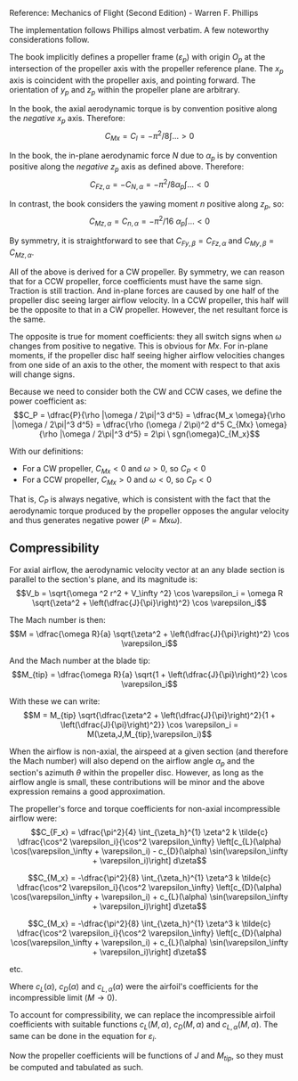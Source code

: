 Reference:
Mechanics of Flight (Second Edition) - Warren F. Phillips

The implementation follows Phillips almost verbatim. A few noteworthy considerations follow.

The book implicitly defines a propeller frame ($\varepsilon_p$) with origin $O_p$ at the intersection of the propeller axis with the propeller reference plane. The $x_p$ axis is coincident with the propeller axis, and pointing forward. The orientation of $y_p$ and $z_p$ within the propeller plane are arbitrary.

In the book, the axial aerodynamic torque is by convention positive along the *negative* $x_p$ axis. Therefore:
$$C_{Mx} = C_l = -\pi^2/8 \int ... > 0$$

In the book, the in-plane aerodynamic force $N$ due to $\alpha_p$ is by convention positive along the *negative* $z_p$ axis as defined above. Therefore:
$$C_{Fz, \alpha} = -C_{N, \alpha} = -\pi^2/8 \alpha_p \int ... < 0$$

In contrast, the book considers the yawing moment $n$ positive along $z_p$, so:
$$C_{Mz, \alpha} = C_{n, \alpha} = -\pi^2 / 16 \ \alpha_p \int ... <0$$

By symmetry, it is straightforward to see that $C_{Fy,\beta} = C_{Fz,\alpha}$ and $C_{My,\beta} = C_{Mz,\alpha}$.

All of the above is derived for a CW propeller. By symmetry, we can reason that for a CCW propeller, force coefficients must have the same sign. Traction is still traction. And in-plane forces are caused by one half of the propeller disc seeing larger airflow velocity. In a CCW propeller, this half will be the opposite to that in a CW propeller. However, the net resultant force is the same.

The opposite is true for moment coefficients: they all switch signs when $\omega$ changes from positive to negative. This is obvious for $Mx$. For in-plane moments, if the propeller disc half seeing higher airflow velocities changes from one side of an axis to the other, the moment with respect to that axis will change signs.

Because we need to consider both the CW and CCW cases, we define the power coefficient as:
$$C_P = \dfrac{P}{\rho |\omega / 2\pi|^3 d^5} = \dfrac{M_x \omega}{\rho |\omega / 2\pi|^3 d^5} = \dfrac{\rho (\omega / 2\pi)^2 d^5 C_{Mx} \omega}{\rho |\omega / 2\pi|^3 d^5} = 2\pi \ sgn(\omega)C_{M_x}$$

With our definitions:
- For a CW propeller, $C_{Mx} < 0$ and $\omega > 0$, so $C_{P} <0$
- For a CCW propeller, $C_{Mx} > 0$ and $\omega < 0$, so $C_{P} <0$

That is, $C_P$ is always negative, which is consistent with the fact that the aerodynamic torque produced by the propeller opposes the angular velocity and thus generates negative power ($P = Mx \omega$).

## Compressibility

For axial airflow, the aerodynamic velocity vector at an any blade section is parallel to the section's plane, and its magnitude is:
$$V_b = \sqrt{\omega ^2 r^2 + V_\infty ^2} \cos \varepsilon_i = \omega R \sqrt{\zeta^2 + \left(\dfrac{J}{\pi}\right)^2} \cos \varepsilon_i$$

The Mach number is then:
$$M = \dfrac{\omega R}{a} \sqrt{\zeta^2 + \left(\dfrac{J}{\pi}\right)^2} \cos \varepsilon_i$$

And the Mach number at the blade tip:
$$M_{tip} = \dfrac{\omega R}{a} \sqrt{1 + \left(\dfrac{J}{\pi}\right)^2} \cos \varepsilon_i$$

With these we can write:
$$M = M_{tip} \sqrt{\dfrac{\zeta^2 + \left(\dfrac{J}{\pi}\right)^2}{1 + \left(\dfrac{J}{\pi}\right)^2}} \cos \varepsilon_i = M(\zeta,J,M_{tip},\varepsilon_i)$$

When the airflow is non-axial, the airspeed at a given section (and therefore the Mach number) will also depend on the airflow angle $\alpha_p$ and the section's azimuth $\theta$ within the propeller disc. However, as long as the airflow angle is small, these contributions will be minor and the above expression remains a good approximation.

The propeller's force and torque coefficients for non-axial incompressible airflow were:
$$C_{F_x} = \dfrac{\pi^2}{4} \int_{\zeta_h}^{1} \zeta^2 k \tilde{c} \dfrac{\cos^2 \varepsilon_i}{\cos^2 \varepsilon_\infty}
            \left[c_{L}(\alpha) \cos(\varepsilon_\infty + \varepsilon_i) - c_{D}(\alpha) \sin(\varepsilon_\infty + \varepsilon_i)\right] d\zeta$$

$$C_{M_x} = -\dfrac{\pi^2}{8} \int_{\zeta_h}^{1} \zeta^3 k \tilde{c} \dfrac{\cos^2 \varepsilon_i}{\cos^2 \varepsilon_\infty}
            \left[c_{D}(\alpha) \cos(\varepsilon_\infty + \varepsilon_i) + c_{L}(\alpha) \sin(\varepsilon_\infty + \varepsilon_i)\right] d\zeta$$

$$C_{M_x} = -\dfrac{\pi^2}{8} \int_{\zeta_h}^{1} \zeta^3 k \tilde{c} \dfrac{\cos^2 \varepsilon_i}{\cos^2 \varepsilon_\infty}
            \left[c_{D}(\alpha) \cos(\varepsilon_\infty + \varepsilon_i) + c_{L}(\alpha) \sin(\varepsilon_\infty + \varepsilon_i)\right] d\zeta$$

etc.

Where $c_{L}(\alpha)$, $c_{D}(\alpha)$ and $c_{L,\alpha}(\alpha)$ were the airfoil's coefficients for the incompressible limit ($M\rightarrow 0$).

To account for compressibility, we can replace the incompressible airfoil coefficients with suitable functions $c_L(M, \alpha)$, $c_D(M, \alpha)$ and $c_{L,\alpha}(M, \alpha)$.  The same can be done in the equation for $\varepsilon_i$.

Now the propeller coefficients will be functions of $J$ and $M_{tip}$, so they must be computed and tabulated as such.
